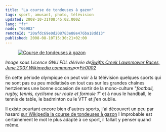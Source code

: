 ```yaml
---
title: "La course de tondeuses à gazon"
tags: sport, amusant, photo, télévision
updated: 2008-10-31T08:45:02.000Z
lang: "fr"
node: "66982"
remoteId: "20afdc69e0d208783e88e476ba18dd13"
published: 2008-08-10T15:30:21+02:00
---
```

<figure class="object-center"><a href="/images/course-de-tondeuses-a-gazon.jpg"><img loading="lazy" src="/images/660x/course-de-tondeuses-a-gazon.jpg" alt="Course de tondeuses à gazon">
</a></figure>


*Image sous Licence GNU FDL dérivée de*[*Swifts Creek Lawnmower Races, June 2007 Wikimedia commons*](http://commons.wikimedia.org/wiki/Image:2007_swifts_creek_lawnmower_races04_edit.jpg)*par*[*Fir0002*](http://en.wikipedia.org/wiki/User:Fir0002)


En cette période olympique on peut voir à la télévision quelques sports qui ne sont pas ou peu médiatisés en tout cas sur les grandes chaînes hertziennes une bonne occasion de sortir de la mono-culture &quot;*football, rugby, tennis, cyclisme sur route et formule 1*&quot; et à nous le handball, le tennis de table, le badminton ou le VTT et j'en oublie.


Il existe pourtant encore bien d'autres sports, j'ai découvert un peu par hasard [sur Wikipedia la course de tondeuses à gazon](http://en.wikipedia.org/wiki/Lawn_mower_racing) ! Improbable est certainement le mot le plus adapté à ce sport, il fallait y penser quand même.

